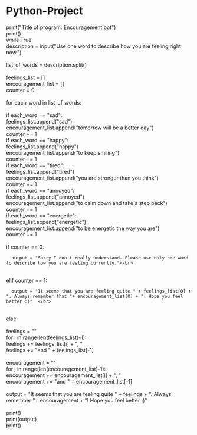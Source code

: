 # Python-Project</br>
print("Title of program: Encouragement bot")</br>
print()</br>
while True:</br>
  description = input("Use one word to describe how you are feeling right now.")</br>
</br>
  list_of_words = description.split()</br>
</br>
  feelings_list = []</br>
  encouragement_list = []</br>
  counter = 0</br>
  </br>
  for each_word in list_of_words:</br>
    </br>
    if each_word == "sad":</br>
      feelings_list.append("sad")</br>
      encouragement_list.append("tomorrow will be a better day")</br>
      counter += 1</br>
    if each_word == "happy":</br>
      feelings_list.append("happy")</br>
      encouragement_list.append("to keep smiling")</br>
      counter += 1</br>
    if each_word == "tired":</br>
      feelings_list.append("tired")</br>
      encouragement_list.append("you are stronger than you think")</br>
      counter += 1</br>
    if each_word == "annoyed":</br>
      feelings_list.append("annoyed")</br>
      encouragement_list.append("to calm down and take a step back")</br>
      counter += 1</br>
    if each_word == "energetic":</br>
      feelings_list.append("energetic")</br>
      encouragement_list.append("to be energetic the way you are")</br>
      counter += 1</br>
</br>
  if counter == 0:</br>
    
      output = "Sorry I don't really understand. Please use only one word to describe how you are feeling currently."</br>
</br>
  elif counter == 1:</br>
    
      output = "It seems that you are feeling quite " + feelings_list[0] + ". Always remember that "+ encouragement_list[0] + "! Hope you feel better :)"  </br>
</br>
  else:</br>
</br>
    feelings = ""    </br>
    for i in range(len(feelings_list)-1):</br>
      feelings += feelings_list[i] + ", "</br>
    feelings += "and " + feelings_list[-1]</br>
    </br>
    encouragement = ""    </br>
    for j in range(len(encouragement_list)-1):</br>
      encouragement += encouragement_list[i] + ", "</br>
    encouragement += "and " + encouragement_list[-1]</br>
</br>
    output = "It seems that you are feeling quite " + feelings + ". Always remember "+ encouragement + "! Hope you feel better :)"</br>
</br>
  print()</br>
  print(output)</br>
  print()</br>
